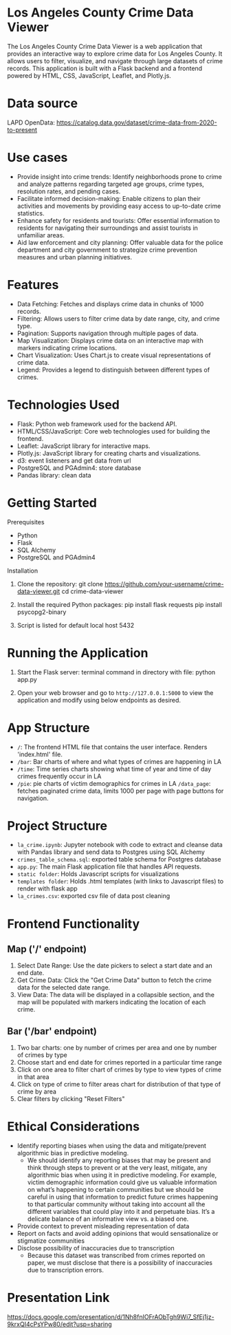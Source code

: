 # Los Angeles County Crime Data Viewer 

The Los Angeles County Crime Data Viewer is a web application that provides an interactive way to explore crime data for Los Angeles County. It allows users to filter, visualize, and navigate through large datasets of crime records. This application is built with a Flask backend and a frontend powered by HTML, CSS, JavaScript, Leaflet, and Plotly.js.

# Data source
LAPD OpenData: https://catalog.data.gov/dataset/crime-data-from-2020-to-present 

# Use cases

- Provide insight into crime trends: Identify neighborhoods prone to crime and analyze patterns regarding targeted age groups, crime types, resolution rates, and pending cases.
- Facilitate informed decision-making: Enable citizens to plan their activities and movements by providing easy access to up-to-date crime statistics.
- Enhance safety for residents and tourists: Offer essential information to residents for navigating their surroundings and assist tourists in unfamiliar areas.
- Aid law enforcement and city planning: Offer valuable data for the police department and city government to strategize crime prevention measures and urban planning initiatives.


# Features

- Data Fetching: Fetches and displays crime data in chunks of 1000 records.
- Filtering: Allows users to filter crime data by date range, city, and crime type.
- Pagination: Supports navigation through multiple pages of data.
- Map Visualization: Displays crime data on an interactive map with markers indicating crime locations.
- Chart Visualization: Uses Chart.js to create visual representations of crime data.
- Legend: Provides a legend to distinguish between different types of crimes.

# Technologies Used

- Flask: Python web framework used for the backend API.
- HTML/CSS/JavaScript: Core web technologies used for building the frontend.
- Leaflet: JavaScript library for interactive maps.
- Plotly.js: JavaScript library for creating charts and visualizations.
- d3: event listeners and get data from url
- PostgreSQL and PGAdmin4: store database  
- Pandas library: clean data

# Getting Started

 Prerequisites

- Python
- Flask
- SQL Alchemy
- PostgreSQL and PGAdmin4

 Installation

1. Clone the repository:
    git clone https://github.com/your-username/crime-data-viewer.git
    cd crime-data-viewer
    

2. Install the required Python packages:
    pip install flask requests
    pip install psycopg2-binary

3. Script is listed for default local host 5432

# Running the Application

1. Start the Flask server:
    terminal command in directory with file: python app.py

2. Open your web browser and go to `http://127.0.0.1:5000` to view the application and modify using below endpoints as desired.

# App Structure

- `/`: The frontend HTML file that contains the user interface. Renders 'index.html' file.
- `/bar`: Bar charts of where and what types of crimes are happening in LA 
- `/time`: Time series charts showing what time of year and time of day crimes frequently occur in LA
- `/pie`: pie charts of victim demographics for crimes in LA
 `/data_page`: fetches paginated crime data, limits 1000 per page with page buttons for navigation.


# Project Structure
- `la_crime.ipynb`: Jupyter notebook with code to extract and cleanse data with Pandas library and send data to Postgres using SQL Alchemy
- `crimes_table_schema.sql`: exported table schema for Postgres database
- `app.py`: The main Flask application file that handles API requests.
- `static folder`: Holds Javascript scripts for visualizations
- `templates folder`: Holds .html templates (with links to Javascript files) to render with flask app
- `la_crimes.csv`: exported csv file of data post cleaning



# Frontend Functionality

 ## Map ('/' endpoint)

1. Select Date Range: Use the date pickers to select a start date and an end date.
2. Get Crime Data: Click the "Get Crime Data" button to fetch the crime data for the selected date range.
3. View Data: The data will be displayed in a collapsible section, and the map will be populated with markers indicating the location of each crime.

## Bar ('/bar' endpoint)
1. Two bar charts: one by number of crimes per area and one by number of crimes by type
2. Choose start and end date for crimes reported in a particular time range 
3. Click on one area to filter chart of crimes by type to view types of crime in that area
4. Click on type of crime to filter areas chart for distribution of that type of crime by area
5. Clear filters by clicking "Reset Filters"


# Ethical Considerations
- Identify  reporting biases when using the data and mitigate/prevent algorithmic bias in  predictive modeling. 
    - We should identify any reporting biases that may be present and think through steps to prevent or at the very least, mitigate, any algorithmic bias when using it in predictive modeling. For example, victim demographic information could give us valuable information on what’s happening to certain communities but we should be careful in using that information to predict future crimes happening to that particular community without taking into account all the different variables that could play into it and perpetuate bias. It’s a delicate balance of an informative view vs. a biased one.
- Provide context to prevent misleading representation of data
- Report on facts and avoid adding opinions that would sensationalize or stigmatize communities
- Disclose possibility of inaccuracies due to transcription
    - Because this dataset was transcribed from crimes reported on paper, we must disclose that there is a possibility of inaccuracies due to transcription errors.

# Presentation Link
https://docs.google.com/presentation/d/1Nh8fnIOFrAObTgh9Wi7_SfEj1jz-9krxQI4cPsYPw80/edit?usp=sharing 